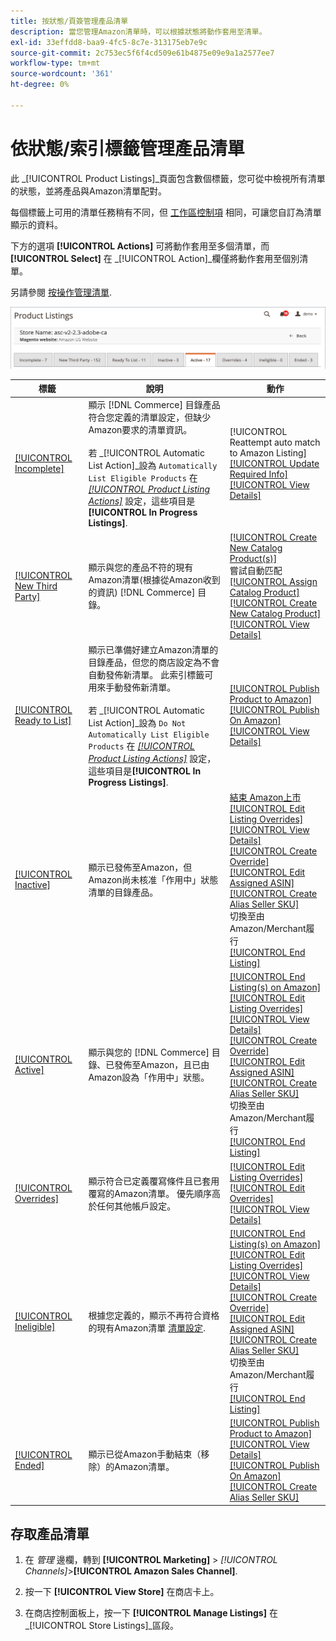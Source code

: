 ```yaml
---
title: 按狀態/頁簽管理產品清單
description: 當您管理Amazon清單時，可以根據狀態將動作套用至清單。
exl-id: 33effdd8-baa9-4fc5-8c7e-313175eb7e9c
source-git-commit: 2c753ec5f6f4cd509e61b4875e09e9a1a2577ee7
workflow-type: tm+mt
source-wordcount: '361'
ht-degree: 0%

---
```


# 依狀態/索引標籤管理產品清單

此 _[!UICONTROL Product Listings]_頁面包含數個標籤，您可從中檢視所有清單的狀態，並將產品與Amazon清單配對。

每個標籤上可用的清單任務稍有不同，但 [工作區控制項](./workspace-controls.md) 相同，可讓您自訂為清單顯示的資料。

下方的選項 **[!UICONTROL Actions]** 可將動作套用至多個清單，而 **[!UICONTROL Select]** 在 _[!UICONTROL Action]_欄僅將動作套用至個別清單。

另請參閱 [按操作管理清單](./managing-listings-by-action.md).

![產品清單索引標籤](assets/amazon-product-listings-tabs.png)

| 標籤 | 說明 | 動作 |
|--- |--- |--- |
| [[!UICONTROL Incomplete]](./incomplete-listings.md) | 顯示 [!DNL Commerce] 目錄產品符合您定義的清單設定，但缺少Amazon要求的清單資訊。<br><br>若 _[!UICONTROL Automatic List Action]_設為 `Automatically List Eligible Products` 在 [_[!UICONTROL Product Listing Actions]_](./product-listing-actions.md) 設定，這些項目是&#x200B;**[!UICONTROL In Progress Listings]**. | [!UICONTROL Reattempt auto match to Amazon Listing]<br>[[!UICONTROL Update Required Info]](./amazon-manually-update-incomplete-listing.md)<br>[[!UICONTROL View Details]](./product-listing-details.md) |
| [[!UICONTROL New Third Party]](./new-third-party-listings.md) | 顯示與您的產品不符的現有Amazon清單(根據從Amazon收到的資訊) [!DNL Commerce] 目錄。 | [[!UICONTROL Create New Catalog Product(s)]](./creating-assigning-catalog-products.md)<br>嘗試自動匹配<br>[[!UICONTROL Assign Catalog Product]](./creating-assigning-catalog-products.md)<br>[[!UICONTROL Create New Catalog Product]](./creating-assigning-catalog-products.md)<br>[[!UICONTROL View Details]](./product-listing-details.md) |
| [[!UICONTROL Ready to List]](./ready-to-list.md) | 顯示已準備好建立Amazon清單的目錄產品，但您的商店設定為不會自動發佈新清單。 此索引標籤可用來手動發佈新清單。<br><br>若 _[!UICONTROL Automatic List Action]_設為 `Do Not Automatically List Eligible Products` 在 [_[!UICONTROL Product Listing Actions]_](./product-listing-actions.md) 設定，這些項目是&#x200B;**[!UICONTROL In Progress Listings]**. | [[!UICONTROL Publish Product to Amazon]](./publish-listings-manually.md)<br>[[!UICONTROL Publish On Amazon]](./publish-listings-manually.md)<br>[[!UICONTROL View Details]](./product-listing-details.md) |
| [[!UICONTROL Inactive]](./inactive-listings.md) | 顯示已發佈至Amazon，但Amazon尚未核准「作用中」狀態清單的目錄產品。 | [結束 Amazon上市](./end-listings-manually.md)<br>[[!UICONTROL Edit Listing Overrides]](./creating-editing-overrides.md)<br>[[!UICONTROL View Details]](./product-listing-details.md)<br>[[!UICONTROL Create Override]](./creating-editing-overrides.md)<br>[[!UICONTROL Edit Assigned ASIN]](./edit-assigned-asin.md)<br>[[!UICONTROL Create Alias Seller SKU]](./create-alias-seller-sku.md#region-specific)<br>切換至由Amazon/Merchant履行<br>[[!UICONTROL End Listing]](./end-listings-manually.md) |
| [[!UICONTROL Active]](./active-listings.md) | 顯示與您的 [!DNL Commerce] 目錄、已發佈至Amazon，且已由Amazon設為「作用中」狀態。 | [[!UICONTROL End Listing(s) on Amazon]](./end-listings-manually.md)<br>[[!UICONTROL Edit Listing Overrides]](./creating-editing-overrides.md)<br>[[!UICONTROL View Details]](./product-listing-details.md)<br>[[!UICONTROL Create Override]](./creating-editing-overrides.md)<br>[[!UICONTROL Edit Assigned ASIN]](./edit-assigned-asin.md)<br>[[!UICONTROL Create Alias Seller SKU]](./create-alias-seller-sku.md#region-specific)<br>切換至由Amazon/Merchant履行<br>[[!UICONTROL End Listing]](./end-listings-manually.md) |
| [[!UICONTROL Overrides]](./overrides.md) | 顯示符合已定義覆寫條件且已套用覆寫的Amazon清單。 優先順序高於任何其他帳戶設定。 | [[!UICONTROL Edit Listing Overrides]](./creating-editing-overrides.md)<br>[[!UICONTROL Edit Overrides]](./creating-editing-overrides.md)<br>[[!UICONTROL View Details]](./product-listing-details.md) |
| [[!UICONTROL Ineligible]](./ineligible-listings.md) | 根據您定義的，顯示不再符合資格的現有Amazon清單 [清單設定](./listing-settings.md). | [[!UICONTROL End Listing(s) on Amazon]](./end-listings-manually.md)<br>[[!UICONTROL Edit Listing Overrides]](./creating-editing-overrides.md)<br>[[!UICONTROL View Details]](./product-listing-details.md)<br>[[!UICONTROL Create Override]](./creating-editing-overrides.md)<br>[[!UICONTROL Edit Assigned ASIN]](./edit-assigned-asin.md)<br>[[!UICONTROL Create Alias Seller SKU]](./create-alias-seller-sku.md#region-specific)<br>切換至由Amazon/Merchant履行<br>[[!UICONTROL End Listing]](./end-listings-manually.md) |
| [[!UICONTROL Ended]](./ended-listings.md) | 顯示已從Amazon手動結束（移除）的Amazon清單。 | [[!UICONTROL Publish Product to Amazon]](./publish-listings-manually.md)<br>[[!UICONTROL View Details]](./product-listing-details.md)<br>[[!UICONTROL Publish On Amazon]](./publish-listings-manually.md)<br>[[!UICONTROL Create Alias Seller SKU]](./create-alias-seller-sku.md#region-specific) |

## 存取產品清單

1. 在 _管理_ 邊欄，轉到 **[!UICONTROL Marketing]** > _[!UICONTROL Channels]_>**[!UICONTROL Amazon Sales Channel]**.

1. 按一下 **[!UICONTROL View Store]** 在商店卡上。

1. 在商店控制面板上，按一下 **[!UICONTROL Manage Listings]** 在 _[!UICONTROL Store Listings]_區段。
